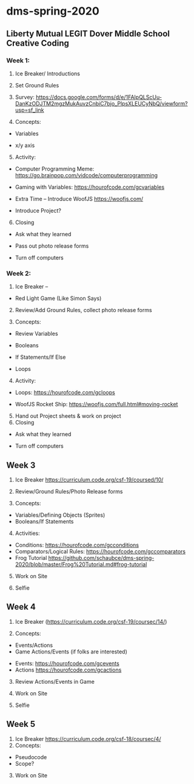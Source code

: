 # dms-spring-2020
## Liberty Mutual LEGIT Dover Middle School Creative Coding

### Week 1:  

1. Ice Breaker/ Introductions

2. Set Ground Rules

3. Survey: https://docs.google.com/forms/d/e/1FAIpQLScUu-DanKzODJTM2mgzMukAuvzCnbiC7bjo_PlpsXLEUCyNbQ/viewform?usp=sf_link

4. Concepts:  

* Variables

* x/y axis

5. Activity:

* Computer Programming Meme: https://go.brainpop.com/vidcode/computerprogramming

* Gaming with Variables: https://hourofcode.com/gcvariables

* Extra Time – Introduce WoofJS https://woofjs.com/

* Introduce Project?

6. Closing

* Ask what they learned

* Pass out photo release forms

* Turn off computers

### Week 2:  

1. Ice Breaker –  

* Red Light Game (Like Simon Says)

2. Review/Add Ground Rules, collect photo release forms

3. Concepts:  

* Review Variables

* Booleans

* If Statements/If Else

* Loops

4. Activity:

* Loops:  https://hourofcode.com/gcloops

* WoofJS Rocket Ship: https://woofjs.com/full.html#moving-rocket

5. Hand out Project sheets & work on project
6. Closing

* Ask what they learned

* Turn off computers

## Week 3

1. Ice Breaker https://curriculum.code.org/csf-19/coursed/10/

2. Review/Ground Rules/Photo Release forms

3. Concepts:
- Variables/Defining Objects (Sprites)
- Booleans/If Statements

4. Activities:
* Conditions: https://hourofcode.com/gcconditions
* Comparators/Logical Rules: https://hourofcode.com/gccomparators
* Frog Tutorial https://github.com/schaubce/dms-spring-2020/blob/master/Frog%20Tutorial.md#frog-tutorial

5. Work on Site

6. Selfie

## Week 4
1. Ice Breaker (https://curriculum.code.org/csf-19/coursec/14/)

2. Concepts:
- Events/Actions
- Game Actions/Events (if folks are interested)
* Events: https://hourofcode.com/gcevents
* Actions https://hourofcode.com/gcactions

3. Review Actions/Events in Game

4. Work on Site

5. Selfie

## Week 5
1. Ice Breaker https://curriculum.code.org/csf-18/coursec/4/
2. Concepts:
- Pseudocode
- Scope?

3. Work on Site
